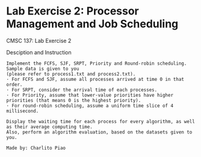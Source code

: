 # Lab Exercise 2: Processor Management and Job Scheduling
CMSC 137: Lab Exercise 2 

Desciption and Instruction

    Implement the FCFS, SJF, SRPT, Priority and Round-robin scheduling. Sample data is given to you
    (please refer to process1.txt and process2.txt).
    · For FCFS and SJF, assume all processes arrived at time 0 in that order.
    · For SRPT, consider the arrival time of each processes.
    · For Priority, assume that lower-value priorities have higher priorities (that means 0 is the highest priority).
    · For round-robin scheduling, assume a uniform time slice of 4 millisecond.

    Display the waiting time for each process for every algorithm, as well as their average computing time.
    Also, perform an algorithm evaluation, based on the datasets given to you.

    Made by: Charlito Piao
